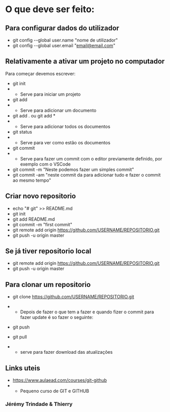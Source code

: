 # O que deve ser feito:
## Para configurar dados do utilizador

- git config --global user.name "nome de utilizador"
- git config --global user.email "email@email.com"

## Relativamente a ativar um projeto no computador
Para começar devemos escrever:
- git init
- - Serve para iniciar um projeto
- git add
- - Serve para adicionar um documento
- git add . ou git add *
- - Serve para adicionar todos os documentos
- git status
- - Serve para ver como estão os documentos
- git commit
- - Serve para fazer um commit com o editor previamente definido, por exemplo com o VSCode
- git commit -m "Neste podemos fazer um simples commit"
- git commit -am "neste commit da para adicionar tudo e fazer o commit ao mesmo tempo"

## Criar novo repositorio
- echo "# git" >> README.md
- git init
- git add README.md
- git commit -m "first commit"
- git remote add origin https://github.com/USERNAME/REPOSITORIO.git
- git push -u origin master

## Se já tiver repositorio local
- git remote add origin https://github.com/USERNAME/REPOSITORIO.git
- git push -u origin master

## Para clonar um repositorio
- git clone https://github.com/USERNAME/REPOSITORIO.git
- - Depois de fazer o que tem a fazer e quando fizer o commit para fazer update é so fazer o seguinte:
- git push

- git pull
- - serve para fazer download das atualizações

## Links uteis
- https://www.aulaead.com/courses/git-github
- - Pequeno curso de GIT e GITHUB

### Jérémy Trindade & Thierry
